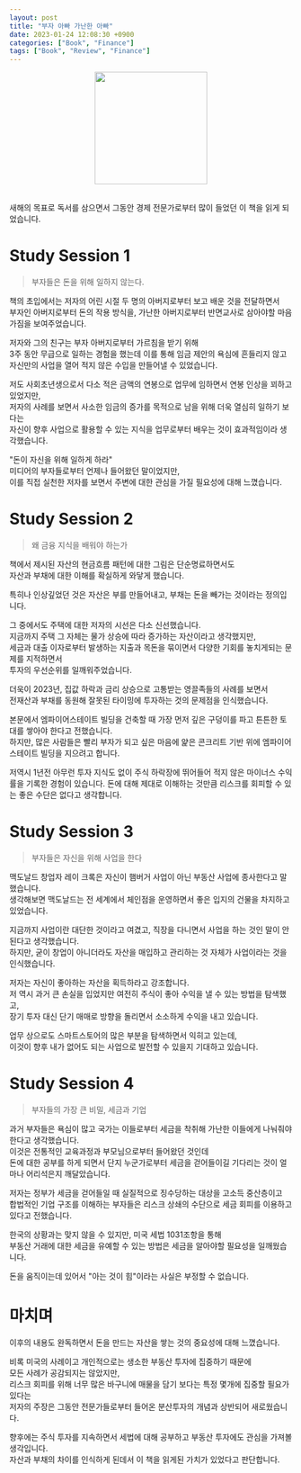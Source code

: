 ```yaml
---
layout: post
title: "부자 아빠 가난한 아빠"
date: 2023-01-24 12:08:30 +0900
categories: ["Book", "Finance"]
tags: ["Book", "Review", "Finance"]
---
```


<div style="text-align:center">
<img src="https://www.notion.so/image/https%3A%2F%2Fs3-us-west-2.amazonaws.com%2Fsecure.notion-static.com%2Fc34087f3-8c9e-4fa2-ae4b-f605a280e23e%2FUntitled.png?id=997609d7-066c-4e88-a15c-57435ea6892a&table=block&spaceId=ce6eeed6-73d0-4159-bd8c-b144446f95aa&width=920&userId=2e70e35c-479e-4982-865f-5644667f0b8e&cache=v2" width="200px">
</div>
</br>

새해의 목표로 독서를 삼으면서 그동안 경제 전문가로부터 많이 들었던 이 책을 읽게 되었습니다.   

# Study Session 1

> 부자들은 돈을 위해 일하지 않는다.

책의 초입에서는 저자의 어린 시절 두 명의 아버지로부터 보고 배운 것을 전달하면서   
부자인 아버지로부터 돈의 작용 방식을, 가난한 아버지로부터 반면교사로 삼아야할 마음가짐을 보여주었습니다.

저자와 그의 친구는 부자 아버지로부터 가르침을 받기 위해   
3주 동안 무급으로 일하는 경험을 했는데 이를 통해 임금 제안의 욕심에 흔들리지 않고   
자신만의 사업을 열어 적지 않은 수입을 만들어낼 수 있었습니다.

저도 사회초년생으로서 다소 적은 금액의 연봉으로 업무에 임하면서 연봉 인상을 꾀하고 있었지만,   
저자의 사례를 보면서 사소한 임금의 증가를 목적으로 남을 위해 더욱 열심히 일하기 보다는   
자신이 향후 사업으로 활용할 수 있는 지식을 업무로부터 배우는 것이 효과적임이라 생각했습니다.

"돈이 자신을 위해 일하게 하라"   
미디어의 부자들로부터 언제나 들어왔던 말이었지만,   
이를 직접 실천한 저자를 보면서 주변에 대한 관심을 가질 필요성에 대해 느꼈습니다.

# Study Session 2

> 왜 금융 지식을 배워야 하는가

책에서 제시된 자산의 현금흐름 패턴에 대한 그림은 단순명료하면서도   
자산과 부채에 대한 이해를 확실하게 와닿게 했습니다.

특히나 인상깊었던 것은 자산은 부를 만들어내고, 부채는 돈을 빼가는 것이라는 정의입니다.

그 중에서도 주택에 대한 저자의 시선은 다소 신선했습니다.   
지금까지 주택 그 자체는 물가 상승에 따라 증가하는 자산이라고 생각했지만,   
세금과 대출 이자로부터 발생하는 지출과 목돈을 묶이면서 다양한 기회를 놓치게되는 문제를 지적하면서   
투자의 우선순위를 일깨워주었습니다.

더욱이 2023년, 집값 하락과 금리 상승으로 고통받는 영끌족들의 사례를 보면서   
전재산과 부채를 동원해 잘못된 타이밍에 투자하는 것의 문제점을 인식했습니다.

본문에서 엠파이어스테이트 빌딩을 건축할 때 가장 먼저 깊은 구덩이를 파고 튼튼한 토대를 쌓아야 한다고 전했습니다.   
하지만, 많은 사람들은 빨리 부자가 되고 싶은 마음에 얉은 콘크리트 기반 위에 엠파이어스테이트 빌딩을 지으려고 합니다.   

저역시 1년전 아무런 투자 지식도 없이 주식 하락장에 뛰어들어 적지 않은 마이너스 수익률을 기록한 경험이 있습니다.
돈에 대해 제대로 이해하는 것만큼 리스크를 회피할 수 있는 좋은 수단은 없다고 생각합니다.

# Study Session 3

> 부자들은 자신을 위해 사업을 한다

맥도날드 창업자 레이 크록은 자신이 햄버거 사업이 아닌 부동산 사업에 종사한다고 말했습니다.   
생각해보면 맥도날드는 전 세계에서 체인점을 운영하면서 좋은 입지의 건물을 차지하고 있었습니다.

지금까지 사업이란 대단한 것이라고 여겼고, 직장을 다니면서 사업을 하는 것인 말이 안된다고 생각했습니다.   
하지만, 굳이 창업이 아니더라도 자산을 매입하고 관리하는 것 자체가 사업이라는 것을 인식했습니다.

저자는 자신이 좋아하는 자산을 획득하라고 강조합니다.   
저 역시 과거 큰 손실을 입었지만 여전히 주식이 좋아 수익을 낼 수 있는 방법을 탐색했고,   
장기 투자 대신 단기 매매로 방향을 돌리면서 소소하게 수익을 내고 있습니다.

업무 상으로도 스마트스토어의 많은 부분을 탐색하면서 익히고 있는데,   
이것이 향후 내가 없어도 되는 사업으로 발전할 수 있을지 기대하고 있습니다.

# Study Session 4

> 부자들의 가장 큰 비밀, 세금과 기업

과거 부자들은 욕심이 많고 국가는 이들로부터 세금을 착취해 가난한 이들에게 나눠줘야 한다고 생각했습니다.   
이것은 전통적인 교육과정과 부모님으로부터 들어왔던 것인데   
돈에 대한 공부를 하게 되면서 단지 누군가로부터 세금을 걷어들이길 기다리는 것이 얼마나 어리석은지 깨달았습니다.

저자는 정부가 세금을 걷어들일 때 실질적으로 징수당하는 대상을 고소득 중산층이고   
합법적인 기업 구조를 이해하는 부자들은 리스크 상쇄의 수단으로 세금 회피를 이용하고 있다고 전했습니다.

한국의 상황과는 맞지 않을 수 있지만, 미국 세법 1031조항을 통해   
부동산 거래에 대한 세금을 유예할 수 있는 방법은 세금을 알아야할 필요성을 일깨웠습니다.

돈을 움직이는데 있어서 "아는 것이 힘"이라는 사실은 부정할 수 없습니다.

# 마치며

이후의 내용도 완독하면서 돈을 만드는 자산을 쌓는 것의 중요성에 대해 느꼈습니다.

비록 미국의 사례이고 개인적으로는 생소한 부동산 투자에 집중하기 때문에   
모든 사례가 공감되지는 않았지만,   
리스크 회피를 위해 너무 많은 바구니에 매물을 담기 보다는 특정 몇개에 집중할 필요가 있다는   
저자의 주장은 그동안 전문가들로부터 들어온 분산투자의 개념과 상반되어 새로웠습니다.

향후에는 주식 투자를 지속하면서 세법에 대해 공부하고 부동산 투자에도 관심을 가져볼 생각입니다.   
자산과 부채의 차이를 인식하게 된데서 이 책을 읽게된 가치가 있었다고 판단합니다.
